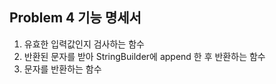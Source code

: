## Problem 4 기능 명세서

1. 유효한 입력값인지 검사하는 함수
2. 반환된 문자를 받아 StringBuilder에 append 한 후 반환하는 함수
3. 문자를 반환하는 함수
